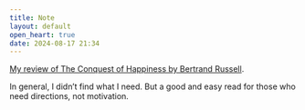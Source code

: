 ```yaml
---
title: Note
layout: default
open_heart: true
date: 2024-08-17 21:34
---
```


[My review of The Conquest of Happiness by Bertrand Russell](https://www.goodreads.com/review/show/6746083582).

In general, I didn’t find what I need. But a good and easy read for those who need directions, not motivation.
